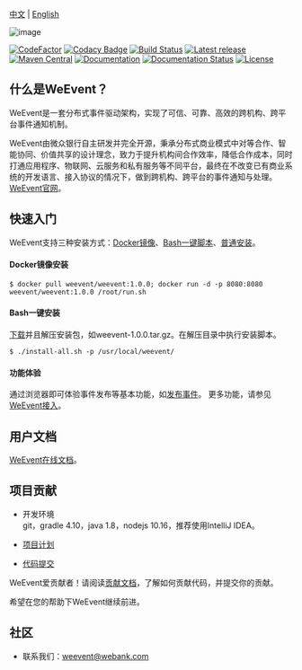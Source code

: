 [中文](README.md) | [English](README-en.md)

![image](https://github.com/WeBankFinTech/WeEvent-docs/blob/master/docs/image/weevent-logo.png)

[![CodeFactor](https://www.codefactor.io/repository/github/webankfintech/weevent/badge)](https://www.codefactor.io/repository/github/webankfintech/weevent)
[![Codacy Badge](https://api.codacy.com/project/badge/Grade/1d2141e952d84a47b0a615e51702bf6f)](https://www.codacy.com/app/WeEventAdmin/WeEvent?utm_source=github.com&amp;utm_medium=referral&amp;utm_content=WeBankFinTech/WeEvent&amp;utm_campaign=Badge_Grade)
[![Build Status](https://travis-ci.com/WeBankFinTech/WeEvent.svg?branch=master)](https://travis-ci.com/WeBankFinTech/WeEvent)
[![Latest release](https://img.shields.io/github/release/WeBankFinTech/WeEvent.svg)](https://github.com/WeBankFinTech/WeEvent/releases/latest)
[![Maven Central](https://img.shields.io/maven-central/v/com.webank.weevent/weevent-client.svg?label=Maven%20Central)](https://search.maven.org/search?q=g:%22com.webank.weevent%22%20AND%20a:%weevent-client%22)
[![Documentation](https://img.shields.io/badge/api-reference-blue.svg)](https://weeventdoc.readthedocs.io/zh_CN/latest/protocal/index.html)
[![Documentation Status](https://readthedocs.org/projects/weeventdoc/badge/?version=latest)](https://weeventdoc.readthedocs.io/zh_CN/latest)
[![License](https://img.shields.io/badge/License-Apache%202.0-blue.svg)](https://opensource.org/licenses/Apache-2.0)

## 什么是WeEvent？
WeEvent是一套分布式事件驱动架构，实现了可信、可靠、高效的跨机构、跨平台事件通知机制。

WeEvent由微众银行自主研发并完全开源，秉承分布式商业模式中对等合作、智能协同、价值共享的设计理念，致力于提升机构间合作效率，降低合作成本，同时打通应用程序、物联网、云服务和私有服务等不同平台，最终在不改变已有商业系统的开发语言、接入协议的情况下，做到跨机构、跨平台的事件通知与处理。  
[WeEvent官网](http://fintech.webank.com/weevent)。

## 快速入门
WeEvent支持三种安装方式：[Docker镜像](https://hub.docker.com/r/weevent/)、[Bash一键脚本](https://weeventdoc.readthedocs.io/zh_CN/latest/install/quickinstall.html)、[普通安装](https://weeventdoc.readthedocs.io/zh_CN/latest/install/module/index.html)。
#### Docker镜像安装
```shell
$ docker pull weevent/weevent:1.0.0; docker run -d -p 8080:8080 weevent/weevent:1.0.0 /root/run.sh
```

#### Bash一键安装
[下载](https://weeventdoc.readthedocs.io/zh_CN/latest/install/download.html)并且解压安装包，如weevent-1.0.0.tar.gz。在解压目录中执行安装脚本。
```shell
$ ./install-all.sh -p /usr/local/weevent/
```

#### 功能体验
通过浏览器即可体验事件发布等基本功能，如[发布事件](http://localhost:8080/weevent/rest/publish?topic=test&content=helloevent)。
更多功能，请参见[WeEvent接入](https://weeventdoc.readthedocs.io/zh_CN/latest/protocal/restful.html)。

## 用户文档
[WeEvent在线文档](https://weeventdoc.readthedocs.io/zh_CN/latest)。

## 项目贡献
-  开发环境  
git，gradle 4.10，java 1.8，nodejs 10.16，推荐使用IntelliJ IDEA。

-  [项目计划](https://github.com/WeBankFinTech/WeEvent/wiki/Project-RoadMap)  

-  [代码提交](https://github.com/WeBankFinTech/WeEvent/wiki/Project-WorkFlow)  

WeEvent爱贡献者！请阅读[贡献文档](https://github.com/WeBankFinTech/WeEvent/blob/master/CONTRIBUTING.md)，了解如何贡献代码，并提交你的贡献。

希望在您的帮助下WeEvent继续前进。

## 社区
-  联系我们：weevent@webank.com  
